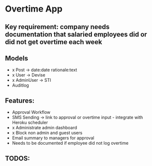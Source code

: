 # Overtime App

## Key requirement: company needs documentation that salaried employees did or did not get overtime each week

## Models
- x Post -> date:date rationale:text
- x User -> Devise
- x AdminUser -> STI
- Auditlog

## Features:
- Approval Workflow
- SMS Sending -> link to approval or overtime input - integrate with Heroku scheduler
- x Administrate admin dashboard
- x Block non admin and guest users
- Email summary to managers for approval
- Needs to be documented if employee did not log overtime

## TODOS: